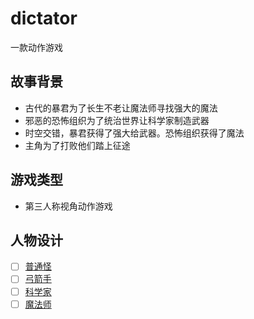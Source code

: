 # dictator
一款动作游戏
## 故事背景
+ 古代的暴君为了长生不老让魔法师寻找强大的魔法
+ 邪恶的恐怖组织为了统治世界让科学家制造武器
+ 时空交错，暴君获得了强大给武器。恐怖组织获得了魔法
+ 主角为了打败他们踏上征途
## 游戏类型
  + 第三人称视角动作游戏
## 人物设计
- [ ] [普通怪](https://github.com/dongbeiyewu/dictator/blob/master/%E5%8F%A4%E4%BB%A3%E4%BA%BA%E7%89%A9/%E6%99%AE%E9%80%9A%E6%80%AA.md)
- [ ] [弓箭手]()
- [ ] [科学家](https://github.com/dongbeiyewu/dictator/blob/master/%E7%8E%B0%E4%BB%A3%E4%BA%BA%E7%89%A9/%E7%A7%91%E5%AD%A6%E5%AE%B6.md)
- [ ] [魔法师](https://github.com/dongbeiyewu/dictator/blob/master/%E5%8F%A4%E4%BB%A3%E4%BA%BA%E7%89%A9/%E9%AD%94%E6%B3%95%E5%B8%88.md)